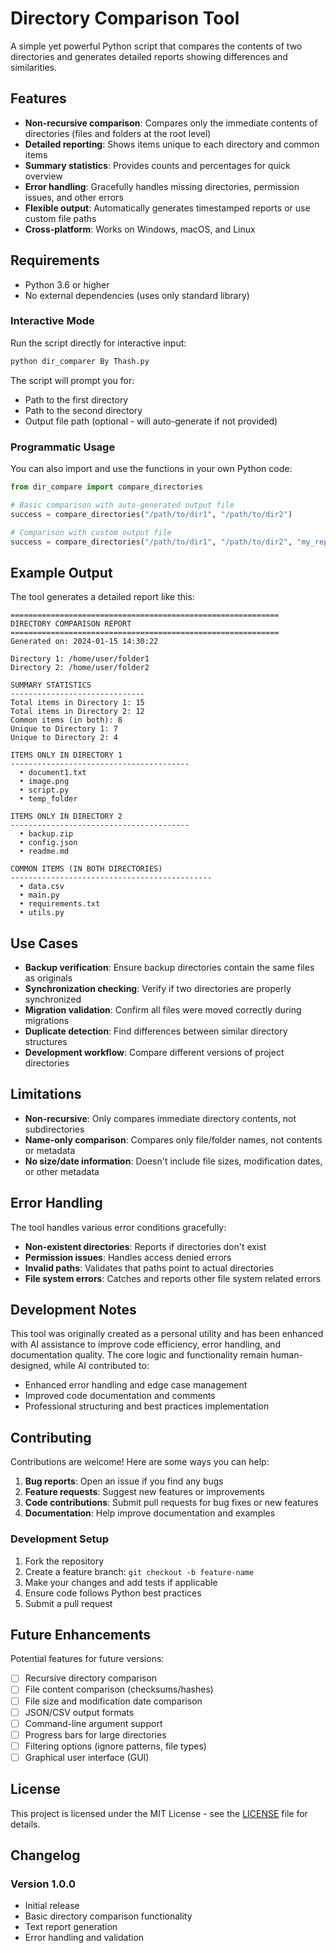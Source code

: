 # Directory Comparison Tool

A simple yet powerful Python script that compares the contents of two directories and generates detailed reports showing differences and similarities.

## Features

- **Non-recursive comparison**: Compares only the immediate contents of directories (files and folders at the root level)
- **Detailed reporting**: Shows items unique to each directory and common items
- **Summary statistics**: Provides counts and percentages for quick overview
- **Error handling**: Gracefully handles missing directories, permission issues, and other errors
- **Flexible output**: Automatically generates timestamped reports or use custom file paths
- **Cross-platform**: Works on Windows, macOS, and Linux

## Requirements

- Python 3.6 or higher
- No external dependencies (uses only standard library)


### Interactive Mode

Run the script directly for interactive input:

```bash
python dir_comparer By Thash.py
```

The script will prompt you for:
- Path to the first directory
- Path to the second directory  
- Output file path (optional - will auto-generate if not provided)

### Programmatic Usage

You can also import and use the functions in your own Python code:

```python
from dir_compare import compare_directories

# Basic comparison with auto-generated output file
success = compare_directories("/path/to/dir1", "/path/to/dir2")

# Comparison with custom output file
success = compare_directories("/path/to/dir1", "/path/to/dir2", "my_report.txt")
```

## Example Output

The tool generates a detailed report like this:

```
============================================================
DIRECTORY COMPARISON REPORT
============================================================
Generated on: 2024-01-15 14:30:22

Directory 1: /home/user/folder1
Directory 2: /home/user/folder2

SUMMARY STATISTICS
------------------------------
Total items in Directory 1: 15
Total items in Directory 2: 12
Common items (in both): 8
Unique to Directory 1: 7
Unique to Directory 2: 4

ITEMS ONLY IN DIRECTORY 1
----------------------------------------
  • document1.txt
  • image.png
  • script.py
  • temp_folder

ITEMS ONLY IN DIRECTORY 2
----------------------------------------
  • backup.zip
  • config.json
  • readme.md

COMMON ITEMS (IN BOTH DIRECTORIES)
---------------------------------------------
  • data.csv
  • main.py
  • requirements.txt
  • utils.py
```

## Use Cases

- **Backup verification**: Ensure backup directories contain the same files as originals
- **Synchronization checking**: Verify if two directories are properly synchronized
- **Migration validation**: Confirm all files were moved correctly during migrations
- **Duplicate detection**: Find differences between similar directory structures
- **Development workflow**: Compare different versions of project directories

## Limitations

- **Non-recursive**: Only compares immediate directory contents, not subdirectories
- **Name-only comparison**: Compares only file/folder names, not contents or metadata
- **No size/date information**: Doesn't include file sizes, modification dates, or other metadata

## Error Handling

The tool handles various error conditions gracefully:

- **Non-existent directories**: Reports if directories don't exist
- **Permission issues**: Handles access denied errors
- **Invalid paths**: Validates that paths point to actual directories
- **File system errors**: Catches and reports other file system related errors

## Development Notes

This tool was originally created as a personal utility and has been enhanced with AI assistance to improve code efficiency, error handling, and documentation quality. The core logic and functionality remain human-designed, while AI contributed to:

- Enhanced error handling and edge case management
- Improved code documentation and comments
- Professional structuring and best practices implementation

## Contributing

Contributions are welcome! Here are some ways you can help:

1. **Bug reports**: Open an issue if you find any bugs
2. **Feature requests**: Suggest new features or improvements
3. **Code contributions**: Submit pull requests for bug fixes or new features
4. **Documentation**: Help improve documentation and examples

### Development Setup

1. Fork the repository
2. Create a feature branch: `git checkout -b feature-name`
3. Make your changes and add tests if applicable
4. Ensure code follows Python best practices
5. Submit a pull request

## Future Enhancements

Potential features for future versions:

- [ ] Recursive directory comparison
- [ ] File content comparison (checksums/hashes)
- [ ] File size and modification date comparison
- [ ] JSON/CSV output formats
- [ ] Command-line argument support
- [ ] Progress bars for large directories
- [ ] Filtering options (ignore patterns, file types)
- [ ] Graphical user interface (GUI)

## License

This project is licensed under the MIT License - see the [LICENSE](LICENSE) file for details.

## Changelog

### Version 1.0.0
- Initial release
- Basic directory comparison functionality
- Text report generation
- Error handling and validation
